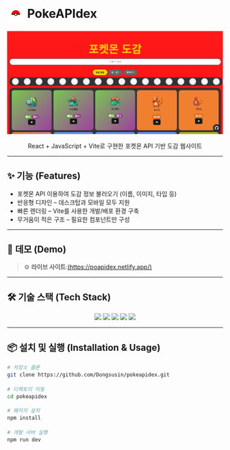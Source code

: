 # <h1 align="left"><img src="/public/pokeball.jpg" alt="Project Icon" width="40" style="vertical-align:middle;"> PokeAPIdex</h1>

![Project Main](/public/main.png)

<p align="center">
React + JavaScript + Vite로 구현한 포켓몬 API 기반 도감 웹사이트  
</p>

---

## ✨ 기능 (Features)

- 포켓몬 API 이용하여 도감 정보 불러오기 (이름, 이미지, 타입 등)
- 반응형 디자인 – 데스크탑과 모바일 모두 지원
- 빠른 렌더링 – Vite를 사용한 개발/배포 환경 구축
- 무거움이 적은 구조 – 필요한 컴포넌트만 구성

---

## 🚀 데모 (Demo)

> ⚙️ **라이브 사이트**:[(https://poapidex.netlify.app/)](https://poapidex.netlify.app/)

---

## 🛠️ 기술 스택 (Tech Stack)

<p align="center">
  <img src="https://img.shields.io/badge/React-20232A?style=for-the-badge&logo=react&logoColor=61DAFB" />
  <img src="https://img.shields.io/badge/Vite-646CFF?style=for-the-badge&logo=vite&logoColor=white" />
  <img src="https://img.shields.io/badge/JavaScript-F7DF1E?style=for-the-badge&logo=javascript&logoColor=black" />
  <img src="https://img.shields.io/badge/CSS-1572B6?style=for-the-badge&logo=css3&logoColor=white" />
  <img src="https://img.shields.io/badge/ESLint-4B32C3?style=for-the-badge&logo=eslint&logoColor=white" />
</p>

---

## 📦 설치 및 실행 (Installation & Usage)

```bash
# 저장소 클론
git clone https://github.com/Dongsusin/pokeapidex.git

# 디렉토리 이동
cd pokeapidex

# 패키지 설치
npm install

# 개발 서버 실행
npm run dev
```
